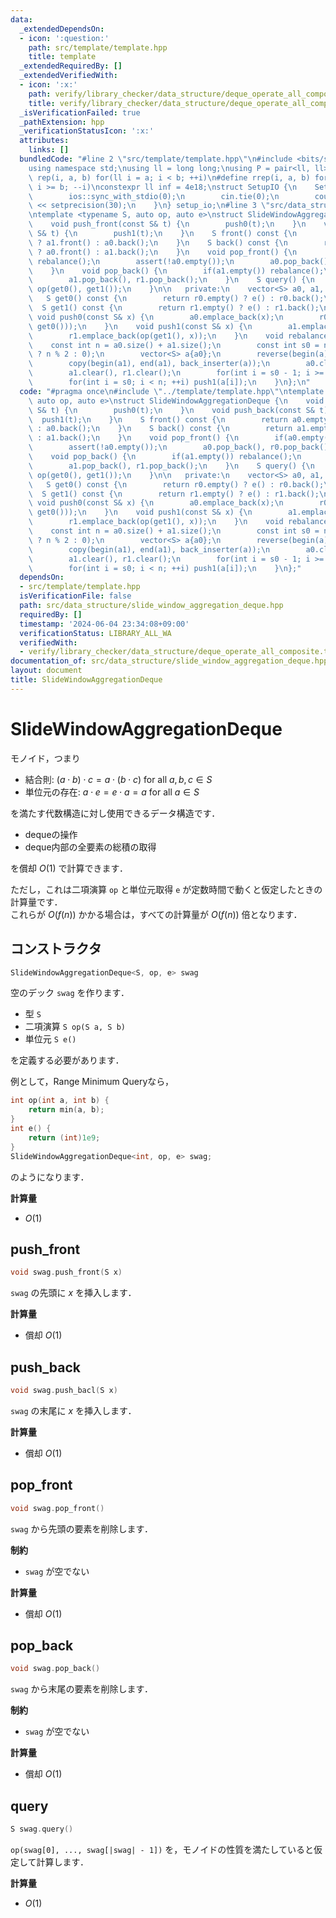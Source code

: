 ```yaml
---
data:
  _extendedDependsOn:
  - icon: ':question:'
    path: src/template/template.hpp
    title: template
  _extendedRequiredBy: []
  _extendedVerifiedWith:
  - icon: ':x:'
    path: verify/library_checker/data_structure/deque_operate_all_composite.test.cpp
    title: verify/library_checker/data_structure/deque_operate_all_composite.test.cpp
  _isVerificationFailed: true
  _pathExtension: hpp
  _verificationStatusIcon: ':x:'
  attributes:
    links: []
  bundledCode: "#line 2 \"src/template/template.hpp\"\n#include <bits/stdc++.h>\n\
    using namespace std;\nusing ll = long long;\nusing P = pair<ll, ll>;\n#define\
    \ rep(i, a, b) for(ll i = a; i < b; ++i)\n#define rrep(i, a, b) for(ll i = a;\
    \ i >= b; --i)\nconstexpr ll inf = 4e18;\nstruct SetupIO {\n    SetupIO() {\n\
    \        ios::sync_with_stdio(0);\n        cin.tie(0);\n        cout << fixed\
    \ << setprecision(30);\n    }\n} setup_io;\n#line 3 \"src/data_structure/slide_window_aggregation_deque.hpp\"\
    \ntemplate <typename S, auto op, auto e>\nstruct SlideWindowAggregationDeque {\n\
    \    void push_front(const S& t) {\n        push0(t);\n    }\n    void push_back(const\
    \ S& t) {\n        push1(t);\n    }\n    S front() const {\n        return a0.empty()\
    \ ? a1.front() : a0.back();\n    }\n    S back() const {\n        return a1.empty()\
    \ ? a0.front() : a1.back();\n    }\n    void pop_front() {\n        if(a0.empty())\
    \ rebalance();\n        assert(!a0.empty());\n        a0.pop_back(), r0.pop_back();\n\
    \    }\n    void pop_back() {\n        if(a1.empty()) rebalance();\n        assert(!a1.empty());\n\
    \        a1.pop_back(), r1.pop_back();\n    }\n    S query() {\n        return\
    \ op(get0(), get1());\n    }\n\n   private:\n    vector<S> a0, a1, r0, r1;\n \
    \   S get0() const {\n        return r0.empty() ? e() : r0.back();\n    }\n  \
    \  S get1() const {\n        return r1.empty() ? e() : r1.back();\n    }\n   \
    \ void push0(const S& x) {\n        a0.emplace_back(x);\n        r0.emplace_back(op(x,\
    \ get0()));\n    }\n    void push1(const S& x) {\n        a1.emplace_back(x);\n\
    \        r1.emplace_back(op(get1(), x));\n    }\n    void rebalance() {\n    \
    \    const int n = a0.size() + a1.size();\n        const int s0 = n / 2 + (a0.empty()\
    \ ? n % 2 : 0);\n        vector<S> a{a0};\n        reverse(begin(a), end(a));\n\
    \        copy(begin(a1), end(a1), back_inserter(a));\n        a0.clear(), r0.clear();\n\
    \        a1.clear(), r1.clear();\n        for(int i = s0 - 1; i >= 0; --i) push0(a[i]);\n\
    \        for(int i = s0; i < n; ++i) push1(a[i]);\n    }\n};\n"
  code: "#pragma once\n#include \"../template/template.hpp\"\ntemplate <typename S,\
    \ auto op, auto e>\nstruct SlideWindowAggregationDeque {\n    void push_front(const\
    \ S& t) {\n        push0(t);\n    }\n    void push_back(const S& t) {\n      \
    \  push1(t);\n    }\n    S front() const {\n        return a0.empty() ? a1.front()\
    \ : a0.back();\n    }\n    S back() const {\n        return a1.empty() ? a0.front()\
    \ : a1.back();\n    }\n    void pop_front() {\n        if(a0.empty()) rebalance();\n\
    \        assert(!a0.empty());\n        a0.pop_back(), r0.pop_back();\n    }\n\
    \    void pop_back() {\n        if(a1.empty()) rebalance();\n        assert(!a1.empty());\n\
    \        a1.pop_back(), r1.pop_back();\n    }\n    S query() {\n        return\
    \ op(get0(), get1());\n    }\n\n   private:\n    vector<S> a0, a1, r0, r1;\n \
    \   S get0() const {\n        return r0.empty() ? e() : r0.back();\n    }\n  \
    \  S get1() const {\n        return r1.empty() ? e() : r1.back();\n    }\n   \
    \ void push0(const S& x) {\n        a0.emplace_back(x);\n        r0.emplace_back(op(x,\
    \ get0()));\n    }\n    void push1(const S& x) {\n        a1.emplace_back(x);\n\
    \        r1.emplace_back(op(get1(), x));\n    }\n    void rebalance() {\n    \
    \    const int n = a0.size() + a1.size();\n        const int s0 = n / 2 + (a0.empty()\
    \ ? n % 2 : 0);\n        vector<S> a{a0};\n        reverse(begin(a), end(a));\n\
    \        copy(begin(a1), end(a1), back_inserter(a));\n        a0.clear(), r0.clear();\n\
    \        a1.clear(), r1.clear();\n        for(int i = s0 - 1; i >= 0; --i) push0(a[i]);\n\
    \        for(int i = s0; i < n; ++i) push1(a[i]);\n    }\n};"
  dependsOn:
  - src/template/template.hpp
  isVerificationFile: false
  path: src/data_structure/slide_window_aggregation_deque.hpp
  requiredBy: []
  timestamp: '2024-06-04 23:34:08+09:00'
  verificationStatus: LIBRARY_ALL_WA
  verifiedWith:
  - verify/library_checker/data_structure/deque_operate_all_composite.test.cpp
documentation_of: src/data_structure/slide_window_aggregation_deque.hpp
layout: document
title: SlideWindowAggregationDeque
---
```


# SlideWindowAggregationDeque

モノイド，つまり

- 結合則: $(a \cdot b) \cdot c = a \cdot (b \cdot c)$ for all $a, b, c \in S$
- 単位元の存在: $a \cdot e = e \cdot a = a$ for all $a \in S$

を満たす代数構造に対し使用できるデータ構造です．

- dequeの操作
- deque内部の全要素の総積の取得

を償却 $O(1)$ で計算できます．

ただし，これは二項演算 `op` と単位元取得 `e` が定数時間で動くと仮定したときの計算量です．<br>
これらが $O(f(n))$ かかる場合は，すべての計算量が $O(f(n))$ 倍となります．

## コンストラクタ

```cpp
SlideWindowAggregationDeque<S, op, e> swag
```

空のデック `swag` を作ります．

- 型 `S`
- 二項演算 `S op(S a, S b)`
- 単位元 `S e()`

を定義する必要があります．

例として，Range Minimum Queryなら，

```cpp
int op(int a, int b) {
    return min(a, b);
}
int e() {
    return (int)1e9;
}
SlideWindowAggregationDeque<int, op, e> swag;
```

のようになります．

**計算量**

- $O(1)$

## push_front

```cpp
void swag.push_front(S x)
```

`swag` の先頭に $x$ を挿入します．

**計算量**

- 償却 $O(1)$

## push_back

```cpp
void swag.push_bacl(S x)
```

`swag` の末尾に $x$ を挿入します．

**計算量**

- 償却 $O(1)$

## pop_front

```cpp
void swag.pop_front()
```

`swag` から先頭の要素を削除します．

**制約**

- `swag` が空でない

**計算量**

- 償却 $O(1)$

## pop_back

```cpp
void swag.pop_back()
```

`swag` から末尾の要素を削除します．

**制約**

- `swag` が空でない

**計算量**

- 償却 $O(1)$

## query

```cpp
S swag.query()
```

`op(swag[0], ..., swag[|swag| - 1])` を，モノイドの性質を満たしていると仮定して計算します．

**計算量**

- $O(1)$